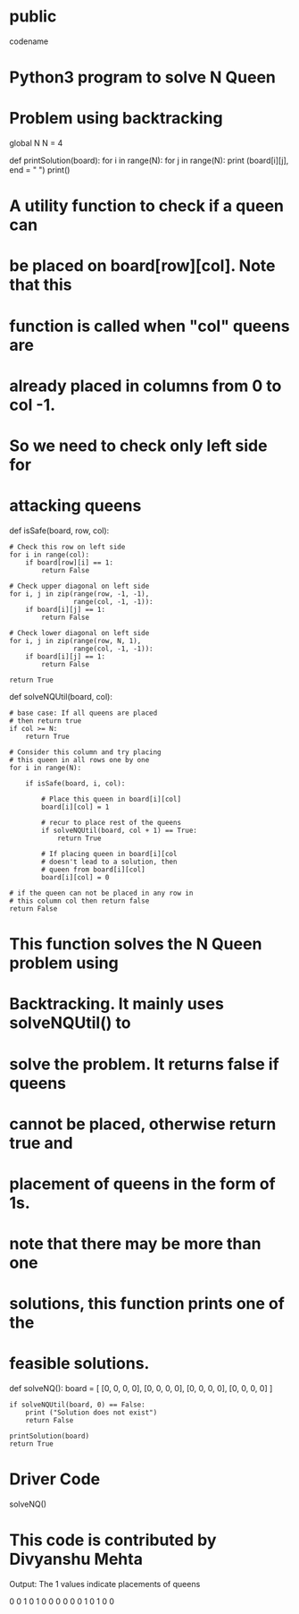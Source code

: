 # public
codename
# Python3 program to solve N Queen
# Problem using backtracking
global N
N = 4

def printSolution(board):
	for i in range(N):
		for j in range(N):
			print (board[i][j], end = " ")
		print()

# A utility function to check if a queen can
# be placed on board[row][col]. Note that this
# function is called when "col" queens are
# already placed in columns from 0 to col -1.
# So we need to check only left side for
# attacking queens
def isSafe(board, row, col):

	# Check this row on left side
	for i in range(col):
		if board[row][i] == 1:
			return False

	# Check upper diagonal on left side
	for i, j in zip(range(row, -1, -1),
					range(col, -1, -1)):
		if board[i][j] == 1:
			return False

	# Check lower diagonal on left side
	for i, j in zip(range(row, N, 1),
					range(col, -1, -1)):
		if board[i][j] == 1:
			return False

	return True

def solveNQUtil(board, col):
	
	# base case: If all queens are placed
	# then return true
	if col >= N:
		return True

	# Consider this column and try placing
	# this queen in all rows one by one
	for i in range(N):

		if isSafe(board, i, col):
			
			# Place this queen in board[i][col]
			board[i][col] = 1

			# recur to place rest of the queens
			if solveNQUtil(board, col + 1) == True:
				return True

			# If placing queen in board[i][col
			# doesn't lead to a solution, then
			# queen from board[i][col]
			board[i][col] = 0

	# if the queen can not be placed in any row in
	# this column col then return false
	return False

# This function solves the N Queen problem using
# Backtracking. It mainly uses solveNQUtil() to
# solve the problem. It returns false if queens
# cannot be placed, otherwise return true and
# placement of queens in the form of 1s.
# note that there may be more than one
# solutions, this function prints one of the
# feasible solutions.
def solveNQ():
	board = [ [0, 0, 0, 0],
			[0, 0, 0, 0],
			[0, 0, 0, 0],
			[0, 0, 0, 0] ]

	if solveNQUtil(board, 0) == False:
		print ("Solution does not exist")
		return False

	printSolution(board)
	return True

# Driver Code
solveNQ()

# This code is contributed by Divyanshu Mehta

Output: The 1 values indicate placements of queens 
 

 0  0  1  0 
 1  0  0  0 
 0  0  0  1 
 0  1  0  0 
